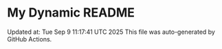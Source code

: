 # My Dynamic README
Updated at: Tue Sep  9 11:17:41 UTC 2025
This file was auto-generated by GitHub Actions.
